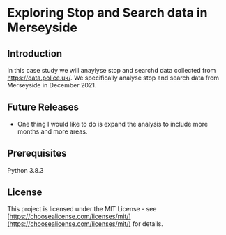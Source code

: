 # Exploring Stop and Search data in Merseyside

## Introduction
In this case study we will anaylyse stop and searchd data collected from https://data.police.uk/. We specifically analyse stop and search data from Merseyside in December 2021.

## Future Releases
- One thing I would like to do is expand the analysis to include more months and more areas.

## Prerequisites
Python 3.8.3

## License
This project is licensed under the MIT License - see [https://choosealicense.com/licenses/mit/](https://choosealicense.com/licenses/mit/) for details.
